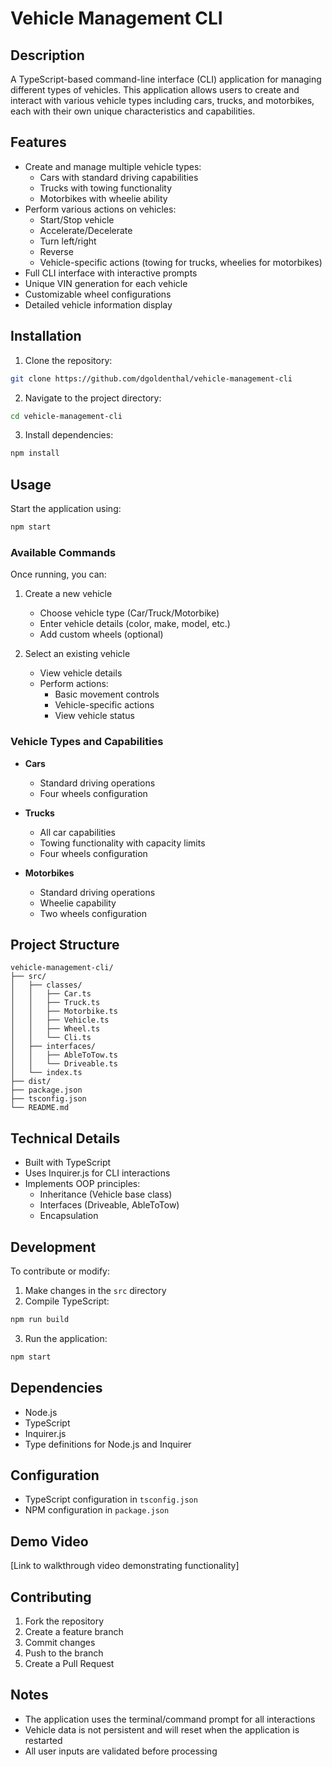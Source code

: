 # Vehicle Management CLI

## Description
A TypeScript-based command-line interface (CLI) application for managing different types of vehicles. This application allows users to create and interact with various vehicle types including cars, trucks, and motorbikes, each with their own unique characteristics and capabilities.

## Features
- Create and manage multiple vehicle types:
  - Cars with standard driving capabilities
  - Trucks with towing functionality
  - Motorbikes with wheelie ability
- Perform various actions on vehicles:
  - Start/Stop vehicle
  - Accelerate/Decelerate
  - Turn left/right
  - Reverse
  - Vehicle-specific actions (towing for trucks, wheelies for motorbikes)
- Full CLI interface with interactive prompts
- Unique VIN generation for each vehicle
- Customizable wheel configurations
- Detailed vehicle information display

## Installation
1. Clone the repository:
```bash
git clone https://github.com/dgoldenthal/vehicle-management-cli
```

2. Navigate to the project directory:
```bash
cd vehicle-management-cli
```

3. Install dependencies:
```bash
npm install
```

## Usage
Start the application using:
```bash
npm start
```

### Available Commands
Once running, you can:
1. Create a new vehicle
   - Choose vehicle type (Car/Truck/Motorbike)
   - Enter vehicle details (color, make, model, etc.)
   - Add custom wheels (optional)

2. Select an existing vehicle
   - View vehicle details
   - Perform actions:
     - Basic movement controls
     - Vehicle-specific actions
     - View vehicle status

### Vehicle Types and Capabilities
- **Cars**
  - Standard driving operations
  - Four wheels configuration
  
- **Trucks**
  - All car capabilities
  - Towing functionality with capacity limits
  - Four wheels configuration
  
- **Motorbikes**
  - Standard driving operations
  - Wheelie capability
  - Two wheels configuration

## Project Structure
```
vehicle-management-cli/
├── src/
│   ├── classes/
│   │   ├── Car.ts
│   │   ├── Truck.ts
│   │   ├── Motorbike.ts
│   │   ├── Vehicle.ts
│   │   ├── Wheel.ts
│   │   └── Cli.ts
│   ├── interfaces/
│   │   ├── AbleToTow.ts
│   │   └── Driveable.ts
│   └── index.ts
├── dist/
├── package.json
├── tsconfig.json
└── README.md
```

## Technical Details
- Built with TypeScript
- Uses Inquirer.js for CLI interactions
- Implements OOP principles:
  - Inheritance (Vehicle base class)
  - Interfaces (Driveable, AbleToTow)
  - Encapsulation

## Development
To contribute or modify:

1. Make changes in the `src` directory
2. Compile TypeScript:
```bash
npm run build
```
3. Run the application:
```bash
npm start
```

## Dependencies
- Node.js
- TypeScript
- Inquirer.js
- Type definitions for Node.js and Inquirer

## Configuration
- TypeScript configuration in `tsconfig.json`
- NPM configuration in `package.json`

## Demo Video
[Link to walkthrough video demonstrating functionality]

## Contributing
1. Fork the repository
2. Create a feature branch
3. Commit changes
4. Push to the branch
5. Create a Pull Request

## Notes
- The application uses the terminal/command prompt for all interactions
- Vehicle data is not persistent and will reset when the application is restarted
- All user inputs are validated before processing
